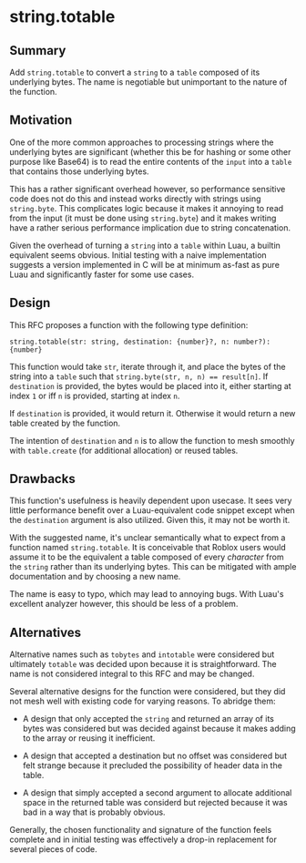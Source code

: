 # string.totable

## Summary

Add `string.totable` to convert a `string` to a `table` composed of its underlying bytes. The name is negotiable but unimportant to the nature of the function.

## Motivation

One of the more common approaches to processing strings where the underlying bytes are significant (whether this be for hashing or some other purpose like Base64) is to read the entire contents of the `input` into a `table` that contains those underlying bytes.

This has a rather significant overhead however, so performance sensitive code does not do this and instead works directly with strings using `string.byte`. This complicates logic because it makes it annoying to read from the input (it must be done using `string.byte`) and it makes writing have a rather serious performance implication due to string concatenation.

Given the overhead of turning a `string` into a `table` within Luau, a builtin equivalent seems obvious. Initial testing with a naive implementation suggests a version implemented in C will be at minimum as-fast as pure Luau and significantly faster for some use cases.

## Design

This RFC proposes a function with the following type definition:

```
string.totable(str: string, destination: {number}?, n: number?): {number}
```

This function would take `str`, iterate through it, and place the bytes of the string into a `table` such that `string.byte(str, n, n) == result[n]`. If `destination` is provided, the bytes would be placed into it, either starting at index `1` or iff `n` is provided, starting at index `n`.

If `destination` is provided, it would return it. Otherwise it would return a new table created by the function.

The intention of `destination` and `n` is to allow the function to mesh smoothly with `table.create` (for additional allocation) or reused tables.

## Drawbacks

This function's usefulness is heavily dependent upon usecase. It sees very little performance benefit over a Luau-equivalent code snippet except when the `destination` argument is also utilized. Given this, it may not be worth it.

With the suggested name, it's unclear semantically what to expect from a function named `string.totable`. It is conceivable that Roblox users would assume it to be the equivalent a table composed of every *character* from the `string` rather than its underlying bytes. This can be mitigated with ample documentation and by choosing a new name.

The name is easy to typo, which may lead to annoying bugs. With Luau's excellent analyzer however, this should be less of a problem.

## Alternatives

Alternative names such as `tobytes` and `intotable` were considered but ultimately `totable` was decided upon because it is straightforward. The name is not considered integral to this RFC and may be changed.

Several alternative designs for the function were considered, but they did not mesh well with existing code for varying reasons. To abridge them:

- A design that only accepted the `string` and returned an array of its bytes was considered but was decided against because it makes adding to the array or reusing it inefficient.

- A design that accepted a destination but no offset was considered but felt strange because it precluded the possibility of header data in the table.

- A design that simply accepted a second argument to allocate additional space in the returned table was considerd but rejected because it was bad in a way that is probably obvious.

Generally, the chosen functionality and signature of the function feels complete and in initial testing was effectively a drop-in replacement for several pieces of code.